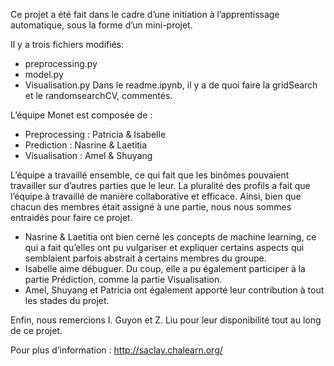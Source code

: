 Ce projet a été fait dans le cadre d’une initiation à l’apprentissage automatique, sous la forme d’un mini-projet.
 
Il y a trois fichiers modifiés: 
-	preprocessing.py
-	model.py
-	Visualisation.py
Dans le readme.ipynb, il y a de quoi faire la gridSearch et le randomsearchCV, commentés.



L’équipe Monet est composée de : 
-	Preprocessing : Patricia & Isabelle
-	Prediction : Nasrine & Laetitia
-	Visualisation : Amel & Shuyang

L’équipe a travaillé ensemble, ce qui fait que les binômes pouvaient travailler sur d’autres parties que le leur. 
La pluralité des profils a fait que l’équipe à travaillé de manière collaborative et efficace. 
Ainsi, bien que chacun des membres était assigné à une partie, nous nous sommes entraidés pour faire ce projet. 
- Nasrine & Laetitia ont bien cerné les concepts de machine learning, ce qui a fait qu’elles ont pu vulgariser et expliquer certains aspects qui semblaient parfois abstrait à certains membres du groupe. 
- Isabelle aime débuguer. Du coup, elle a pu également participer à la partie Prédiction, comme la partie Visualisation. 
- Amel, Shuyang et Patricia ont également apporté leur contribution à tout les stades du projet. 

Enfin, nous remercions I. Guyon et Z. Liu pour leur disponibilité tout au long de ce projet. 

Pour plus d’information : http://saclay.chalearn.org/
